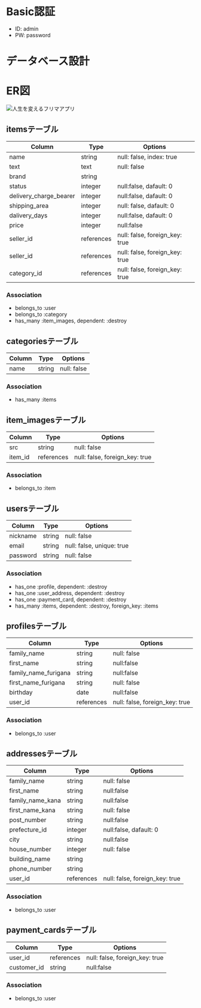 # Basic認証
- ID: admin
- PW: password

# データベース設計

# ER図
![人生を変えるフリマアプリ](https://user-images.githubusercontent.com/63847712/82854803-794e7980-9f44-11ea-9119-57fdc31d2728.png)

## itemsテーブル
|Column|Type|Options|
|------|----|-------|
|name|string|null: false, index: true|
|text|text|null: false|
|brand|string||
|status|integer|null:false, dafault: 0|
|delivery_charge_bearer|integer|null:false, dafault: 0|
|shipping_area|integer|null: false, dafault: 0|
|dalivery_days|integer|null:false, dafault: 0|
|price|integer|null:false|
|seller_id|references|null: false, foreign_key: true|
|seller_id|references|null: false, foreign_key: true|
|category_id|references|null: false, foreign_key: true|

### Association
- belongs_to :user
- belongs_to :category
- has_many :item_images, dependent: :destroy


## categoriesテーブル
|Column|Type|Options|
|------|----|-------|
|name|string|null: false|

### Association
- has_many :items


## item_imagesテーブル
|Column|Type|Options|
|------|----|-------|
|src|string|null: false|
|item_id|references|null: false, foreign_key: true|

### Association
- belongs_to :item


## usersテーブル
|Column|Type|Options|
|------|----|-------|
|nickname|string|null: false|
|email|string|null: false, unique: true|
|password|string|null: false|

### Association
- has_one :profile, dependent: :destroy
- has_one :user_address, dependent: :destroy
- has_one :payment_card, dependent: :destroy
- has_many :items, dependent: :destroy, foreign_key: :items


## profilesテーブル
|Column|Type|Options|
|------|----|-------|
|family_name|string|null: false|
|first_name|string|null:false|
|family_name_furigana|string|null:false|
|first_name_furigana|string|null: false|
|birthday|date|null:false|
|user_id|references|null: false, foreign_key: true|

### Association
- belongs_to :user


## addressesテーブル
|Column|Type|Options|
|------|----|-------|
|family_name|string|null: false|
|first_name|string|null:false|
|family_name_kana|string|null:false|
|first_name_kana|string|null: false|
|post_number|string|null:false|
|prefecture_id|integer|null:false, dafault: 0|
|city|string|null:false|
|house_number|integer|null: false|
|building_name|string||
|phone_number|string||
|user_id|references|null: false, foreign_key: true|

### Association
- belongs_to :user

## payment_cardsテーブル
|Column|Type|Options|
|------|----|-------|
|user_id|references|null: false, foreign_key: true|
|customer_id|string|null:false|

### Association
- belongs_to :user